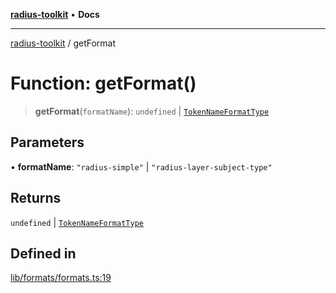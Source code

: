[**radius-toolkit**](../README.md) • **Docs**

***

[radius-toolkit](../globals.md) / getFormat

# Function: getFormat()

> **getFormat**(`formatName`): `undefined` \| [`TokenNameFormatType`](../type-aliases/TokenNameFormatType.md)

## Parameters

• **formatName**: `"radius-simple"` \| `"radius-layer-subject-type"`

## Returns

`undefined` \| [`TokenNameFormatType`](../type-aliases/TokenNameFormatType.md)

## Defined in

[lib/formats/formats.ts:19](https://github.com/rangle/radius-token-tango/blob/5b6e6f5adbda55f8c41a4c8308d1d8885a9b9a2f/packages/radius-toolkit/src/lib/formats/formats.ts#L19)

